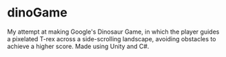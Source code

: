 # dinoGame

My attempt at making Google's Dinosaur Game, in which the player guides a pixelated T-rex across a side-scrolling landscape, avoiding obstacles to achieve a higher score. Made using Unity and C#.

